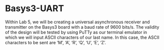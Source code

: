 # Basys3-UART

Within Lab 5, we will be creating a universal asynchronous receiver and transmitter on the Basys3 board with a baud rate of 9600 bits/s. The validity of the design will be tested by using PuTTy as our terminal emulator in which we will input ASCII characters of our last name. In this case, the ASCII characters to be sent are ‘M’, ‘A’, ‘R’, ‘Q’, ‘U’, ‘E’, ‘Z’. 
